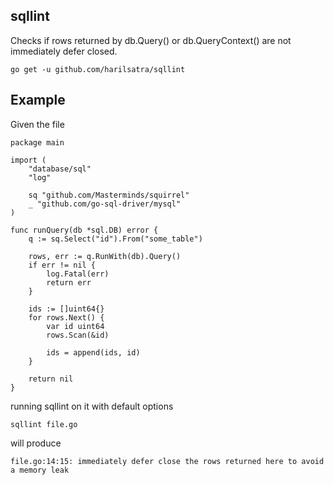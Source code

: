 ## sqllint

Checks if rows returned by db.Query() or db.QueryContext() are not immediately defer closed.

```
go get -u github.com/harilsatra/sqllint
```

## Example

Given the file

```
package main

import (
	"database/sql"
	"log"

	sq "github.com/Masterminds/squirrel"
	_ "github.com/go-sql-driver/mysql"
)

func runQuery(db *sql.DB) error {
	q := sq.Select("id").From("some_table")

	rows, err := q.RunWith(db).Query()
	if err != nil {
		log.Fatal(err)
		return err
	}

	ids := []uint64{}
	for rows.Next() {
		var id uint64
		rows.Scan(&id)

		ids = append(ids, id)
	}

	return nil
}
```

running sqllint on it with default options

```
sqllint file.go
```

will produce

```
file.go:14:15: immediately defer close the rows returned here to avoid a memory leak
```